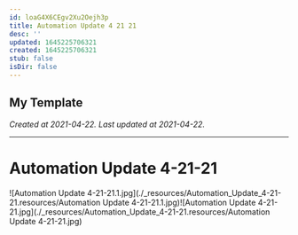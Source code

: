 ```yaml
---
id: loaG4X6CEgv2Xu2Oejh3p
title: Automation Update 4 21 21
desc: ''
updated: 1645225706321
created: 1645225706321
stub: false
isDir: false
---
```

My Template
---

_Created at 2021-04-22._
_Last updated at 2021-04-22._




---

# Automation Update 4-21-21


![Automation Update 4-21-21.1.jpg](./_resources/Automation_Update_4-21-21.resources/Automation Update 4-21-21.1.jpg)![Automation Update 4-21-21.jpg](./_resources/Automation_Update_4-21-21.resources/Automation Update 4-21-21.jpg)

